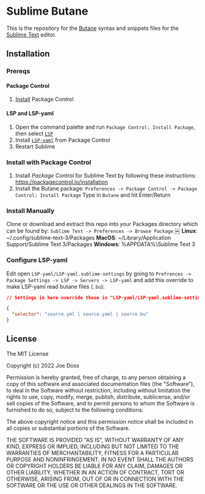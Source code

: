 # Sublime Butane

This is the repository for the [Butane](https://coreos.github.io/butane/) syntax and snippets files for the
[Sublime Text](https://www.sublimetext.com/) editor.

## Installation

### Prereqs

#### Package Control

1. [Install](https://packagecontrol.io/installation) Package Control

#### LSP and LSP-yaml
1. Open the command palette and run `Package Control: Install Package`, then select [`LSP`](https://packagecontrol.io/packages/LSP)
2. Install [`LSP-yaml`](https://github.com/sublimelsp/LSP-yaml) from Package Control
3. Restart Sublime

### Install with Package Control

1. Install *Package Control* for Sublime Text by following these instructions:
   https://packagecontrol.io/installation
2. Install the Butane package:
   `Preferences -> Package Control -> Package Control: Install Package`
   Type in `Butane` and hit Enter/Return

### Install Manually

Clone or download and extract this repo into your Packages directory which can be found by:
 `Sublime Text -> Preferences -> Browse Package`
￼
**Linux**: ~/.config/sublime-text-3/Packages
**MacOS**: ~/Library/Application Support/Sublime Text 3/Packages
**Windows**: %APPDATA%\\Sublime Text 3

### Configure LSP-yaml

Edit open `LSP-yaml/LSP-yaml.sublime-settings` by going to `Prefrences -> Package Settings -> LSP -> Servers -> LSP-yaml`
and add this override to make LSP-yaml read butane files (`.bu`):

```json
// Settings in here override those in "LSP-yaml/LSP-yaml.sublime-settings"

{
  "selector": "source.yml | source.yaml | source.bu"
}
```

## License

The MIT License

Copyright (c) 2022 Joe Doss

Permission is hereby granted, free of charge, to any person obtaining a copy
of this software and associated documentation files (the "Software"), to deal
in the Software without restriction, including without limitation the rights
to use, copy, modify, merge, publish, distribute, sublicense, and/or sell
copies of the Software, and to permit persons to whom the Software is
furnished to do so, subject to the following conditions:

The above copyright notice and this permission notice shall be included in
all copies or substantial portions of the Software.

THE SOFTWARE IS PROVIDED "AS IS", WITHOUT WARRANTY OF ANY KIND, EXPRESS OR
IMPLIED, INCLUDING BUT NOT LIMITED TO THE WARRANTIES OF MERCHANTABILITY,
FITNESS FOR A PARTICULAR PURPOSE AND NONINFRINGEMENT. IN NO EVENT SHALL THE
AUTHORS OR COPYRIGHT HOLDERS BE LIABLE FOR ANY CLAIM, DAMAGES OR OTHER
LIABILITY, WHETHER IN AN ACTION OF CONTRACT, TORT OR OTHERWISE, ARISING FROM,
OUT OF OR IN CONNECTION WITH THE SOFTWARE OR THE USE OR OTHER DEALINGS IN
THE SOFTWARE.
